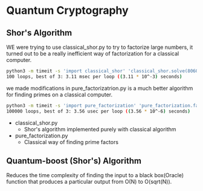 # Quantum Cryptography

## Shor's Algorithm

WE were trying to use classical_shor.py to try to factorize large numbers, it turned out to be  a really inefficient way of factorization for a classical computer.

```bash
python3 -m timeit -s 'import classical_shor' 'classical_shor.solve(80609)'
100 loops, best of 3: 3.11 msec per loop ((3.11 * 10^-3) seconds)
```

we made modifications in pure_factorizatrion.py is a much better algorithm for finding primes on a classical computer.

```bash
python3 -m timeit -s 'import pure_factorization' 'pure_factorization.factorize(80609)'
100000 loops, best of 3: 3.56 usec per loop ((3.56 * 10^-6) seconds)
```

* classical_shor.py
  * Shor's algorithm implemented purely with classical algorithm
* pure_factorization.py
  * Classical way of finding prime factors

## Quantum-boost (Shor's) Algorithm

Reduces the time complexity of finding the input to a black box(Oracle) function that produces a particular output from O(N) to O(sqrt(N)).
